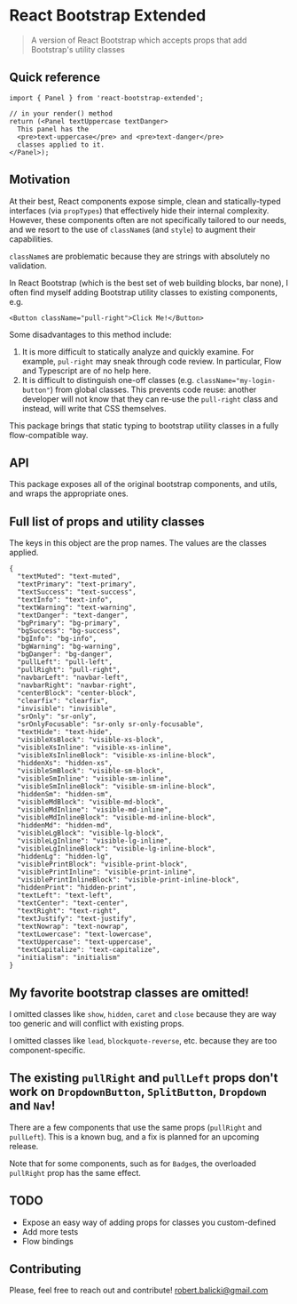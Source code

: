 # React Bootstrap Extended

> A version of React Bootstrap which accepts props that add Bootstrap's utility classes

## Quick reference

```
import { Panel } from 'react-bootstrap-extended';

// in your render() method
return (<Panel textUppercase textDanger>
  This panel has the
  <pre>text-uppercase</pre> and <pre>text-danger</pre>
  classes applied to it.
</Panel>);
```

## Motivation

At their best, React components expose simple, clean and statically-typed interfaces (via `propTypes`) that effectively hide their internal complexity. However, these components often are not specifically tailored to our needs, and we resort to the use of `className`s (and `style`) to augment their capabilities.

`className`s are problematic because they are strings with absolutely no validation.

In React Bootstrap (which is the best set of web building blocks, bar none), I often find myself adding Bootstrap utility classes to existing components, e.g.

`<Button className="pull-right">Click Me!</Button>`

Some disadvantages to this method include:

1. It is more difficult to statically analyze and quickly examine. For example, `pul-right` may sneak through code review. In particular, Flow and Typescript are of no help here.
2. It is difficult to distinguish one-off classes (e.g. `className="my-login-button"`) from global classes. This prevents code reuse: another developer will not know that they can re-use the `pull-right` class and instead, will write that CSS themselves.

This package brings that static typing to bootstrap utility classes in a fully flow-compatible way.

## API

This package exposes all of the original bootstrap components, and utils, and wraps the appropriate ones.

## Full list of props and utility classes

The keys in this object are the prop names. The values are the classes applied.

```
{
  "textMuted": "text-muted",
  "textPrimary": "text-primary",
  "textSuccess": "text-success",
  "textInfo": "text-info",
  "textWarning": "text-warning",
  "textDanger": "text-danger",
  "bgPrimary": "bg-primary",
  "bgSuccess": "bg-success",
  "bgInfo": "bg-info",
  "bgWarning": "bg-warning",
  "bgDanger": "bg-danger",
  "pullLeft": "pull-left",
  "pullRight": "pull-right",
  "navbarLeft": "navbar-left",
  "navbarRight": "navbar-right",
  "centerBlock": "center-block",
  "clearfix": "clearfix",
  "invisible": "invisible",
  "srOnly": "sr-only",
  "srOnlyFocusable": "sr-only sr-only-focusable",
  "textHide": "text-hide",
  "visibleXsBlock": "visible-xs-block",
  "visibleXsInline": "visible-xs-inline",
  "visibleXsInlineBlock": "visible-xs-inline-block",
  "hiddenXs": "hidden-xs",
  "visibleSmBlock": "visible-sm-block",
  "visibleSmInline": "visible-sm-inline",
  "visibleSmInlineBlock": "visible-sm-inline-block",
  "hiddenSm": "hidden-sm",
  "visibleMdBlock": "visible-md-block",
  "visibleMdInline": "visible-md-inline",
  "visibleMdInlineBlock": "visible-md-inline-block",
  "hiddenMd": "hidden-md",
  "visibleLgBlock": "visible-lg-block",
  "visibleLgInline": "visible-lg-inline",
  "visibleLgInlineBlock": "visible-lg-inline-block",
  "hiddenLg": "hidden-lg",
  "visiblePrintBlock": "visible-print-block",
  "visiblePrintInline": "visible-print-inline",
  "visiblePrintInlineBlock": "visible-print-inline-block",
  "hiddenPrint": "hidden-print",
  "textLeft": "text-left",
  "textCenter": "text-center",
  "textRight": "text-right",
  "textJustify": "text-justify",
  "textNowrap": "text-nowrap",
  "textLowercase": "text-lowercase",
  "textUppercase": "text-uppercase",
  "textCapitalize": "text-capitalize",
  "initialism": "initialism"
}
```

## My favorite bootstrap classes are omitted!

I omitted classes like `show`, `hidden`, `caret` and `close` because they are way too generic and will conflict with existing props.

I omitted classes like `lead`, `blockquote-reverse`, etc. because they are too component-specific.

## The existing `pullRight` and `pullLeft` props don't work on `DropdownButton`, `SplitButton`, `Dropdown` and `Nav`!

There are a few components that use the same props (`pullRight` and `pullLeft`). This is a known bug, and a fix is planned for an upcoming release.

Note that for some components, such as for `Badge`s, the overloaded `pullRight` prop has the same effect.

## TODO

* Expose an easy way of adding props for classes you custom-defined
* Add more tests
* Flow bindings

## Contributing

Please, feel free to reach out and contribute! [robert.balicki@gmail.com](mailto:robert.balicki@gmail.com)
